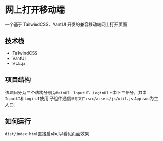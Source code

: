# 网上打开移动端
一个基于 TailwindCSS、VantUI 开发的兼容移动端网上打开页面
## 技术栈
- TailwindCSS
- VantUI
- VUE.js
## 项目结构
该项目分为三个结构分别为`MainUI`、`InputUI`、`LoginUI`上中下三部分，其中 `InputUI`和`LoginUI`使用
子组件通信`参考文件:src/assets/js/util.js` `App.vue`为主入口.
## 如何运行
`dist/index.html`直接启动可以看见页面效果